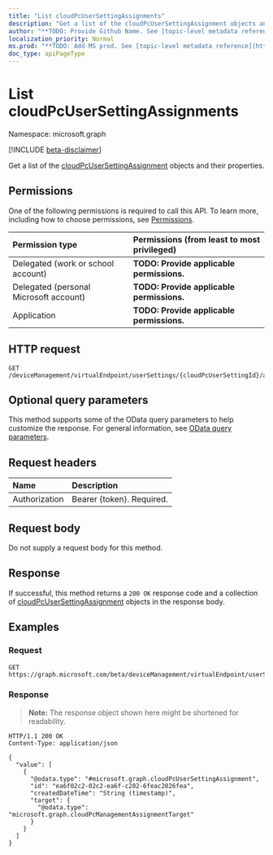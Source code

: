 ```yaml
---
title: "List cloudPcUserSettingAssignments"
description: "Get a list of the cloudPcUserSettingAssignment objects and their properties."
author: "**TODO: Provide Github Name. See [topic-level metadata reference](https://msgo.azurewebsites.net/add/document/guidelines/metadata.html#topic-level-metadata)**"
localization_priority: Normal
ms.prod: "**TODO: Add MS prod. See [topic-level metadata reference](https://msgo.azurewebsites.net/add/document/guidelines/metadata.html#topic-level-metadata)**"
doc_type: apiPageType
---
```


# List cloudPcUserSettingAssignments
Namespace: microsoft.graph

[!INCLUDE [beta-disclaimer](../../includes/beta-disclaimer.md)]

Get a list of the [cloudPcUserSettingAssignment](../resources/cloudpcusersettingassignment.md) objects and their properties.

## Permissions
One of the following permissions is required to call this API. To learn more, including how to choose permissions, see [Permissions](/graph/permissions-reference).

|Permission type|Permissions (from least to most privileged)|
|:---|:---|
|Delegated (work or school account)|**TODO: Provide applicable permissions.**|
|Delegated (personal Microsoft account)|**TODO: Provide applicable permissions.**|
|Application|**TODO: Provide applicable permissions.**|

## HTTP request

<!-- {
  "blockType": "ignored"
}
-->
``` http
GET /deviceManagement/virtualEndpoint/userSettings/{cloudPcUserSettingId}/assignments
```

## Optional query parameters
This method supports some of the OData query parameters to help customize the response. For general information, see [OData query parameters](/graph/query-parameters).

## Request headers
|Name|Description|
|:---|:---|
|Authorization|Bearer {token}. Required.|

## Request body
Do not supply a request body for this method.

## Response

If successful, this method returns a `200 OK` response code and a collection of [cloudPcUserSettingAssignment](../resources/cloudpcusersettingassignment.md) objects in the response body.

## Examples

### Request
<!-- {
  "blockType": "request",
  "name": "list_cloudpcusersettingassignment"
}
-->
``` http
GET https://graph.microsoft.com/beta/deviceManagement/virtualEndpoint/userSettings/{cloudPcUserSettingId}/assignments
```


### Response
>**Note:** The response object shown here might be shortened for readability.
<!-- {
  "blockType": "response",
  "truncated": true,
  "@odata.type": "Collection(microsoft.graph.cloudPcUserSettingAssignment)"
}
-->
``` http
HTTP/1.1 200 OK
Content-Type: application/json

{
  "value": [
    {
      "@odata.type": "#microsoft.graph.cloudPcUserSettingAssignment",
      "id": "ea6f02c2-02c2-ea6f-c202-6feac2026fea",
      "createdDateTime": "String (timestamp)",
      "target": {
        "@odata.type": "microsoft.graph.cloudPcManagementAssignmentTarget"
      }
    }
  ]
}
```

